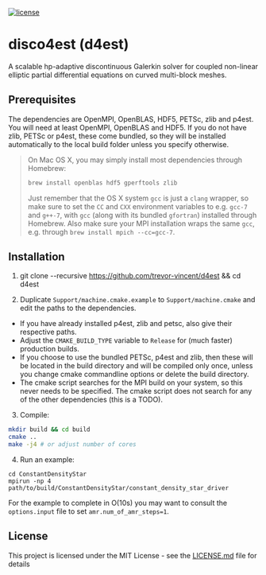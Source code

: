 [![license](https://img.shields.io/github/license/mashape/apistatus.svg)](https://github.com/trevor-vincent/d4est/blob/master/LICENSE.md)

# disco4est (d4est)

A scalable hp-adaptive discontinuous Galerkin solver for coupled non-linear elliptic partial differential equations on curved multi-block meshes.

## Prerequisites

The dependencies are OpenMPI, OpenBLAS, HDF5, PETSc, zlib and p4est. You will need at least OpenMPI, OpenBLAS and HDF5. If you do not have zlib, PETSc or p4est, these come bundled, so they will be installed automatically to the local build folder unless you specify otherwise.

> On Mac OS X, you may simply install most dependencies through Homebrew:
>
> ```bash
> brew install openblas hdf5 gperftools zlib
> ```
>
> Just remember that the OS X system `gcc` is just a `clang` wrapper, so make sure to set the `CC` and `CXX` environment variables to e.g. `gcc-7` and `g++-7`, with `gcc` (along with its bundled `gfortran`) installed through Homebrew. Also make sure your MPI installation wraps the same `gcc`, e.g. through `brew install mpich --cc=gcc-7`.

## Installation

1) git clone --recursive https://github.com/trevor-vincent/d4est && cd d4est

2) Duplicate `Support/machine.cmake.example` to `Support/machine.cmake` and edit the paths to the dependencies.
  - If you have already installed p4est, zlib and petsc, also give their respective paths.
  - Adjust the `CMAKE_BUILD_TYPE` variable to `Release` for (much faster) production builds.
  - If you choose to use the bundled PETSc, p4est and zlib, then these will be located in the build directory and will be compiled only once, unless you change cmake commandline options or delete the build directory.
  - The cmake script searches for the MPI build on your system, so this never needs to be specified. The cmake script does not search for any of the other dependencies (this is a TODO).

3) Compile:

  ```bash
  mkdir build && cd build
  cmake ..
  make -j4 # or adjust number of cores
  ```

4) Run an example:

  ```
  cd ConstantDensityStar
  mpirun -np 4 path/to/build/ConstantDensityStar/constant_density_star_driver
  ```

  For the example to complete in O(10s) you may want to consult the `options.input` file to set `amr.num_of_amr_steps=1`.

## License

This project is licensed under the MIT License - see the [LICENSE.md](LICENSE.md) file for details
